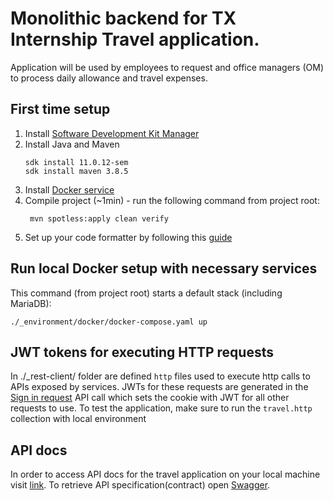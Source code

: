 # Monolithic backend for TX Internship Travel application.

Application will be used by employees to request and office managers (OM) to process daily allowance and travel expenses.

## First time setup

1. Install [Software Development Kit Manager](https://sdkman.io/)
2. Install Java and Maven
   ```shell
   sdk install 11.0.12-sem
   sdk install maven 3.8.5
   ```
3. Install [Docker service](https://docs.docker.com/get-docker/)
4. Compile project (~1min) - run the following command from project root:
   ```shell
    mvn spotless:apply clean verify 
   ```
5. Set up your code formatter by following this [guide](https://github.com/google/google-java-format#intellij-android-studio-and-other-jetbrains-ides) 

## Run local Docker setup with necessary services

This command (from project root) starts a default stack (including MariaDB):

```shell
./_environment/docker/docker-compose.yaml up
```

## JWT tokens for executing HTTP requests

In ./_rest-client/ folder are defined `http` files used to execute http calls to APIs exposed by services. JWTs for 
these
requests are generated in the [Sign in request](_rest-client/travel.http) API call which sets the cookie with JWT 
for all other requests to use. To test the application, make sure to run the `travel.http` collection with local 
environment

## API docs

In order to access API docs for the travel application on your local machine
visit [link](http://localhost:8082/v3/api-docs/). To retrieve API specification(contract) open [Swagger](http://localhost:8082/swagger-ui/index.html).

